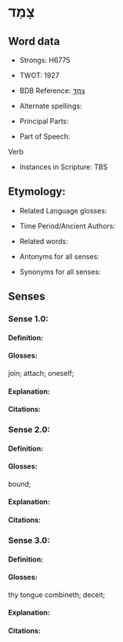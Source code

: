 # צָמַד

<!-- Status: S2="NeedsEdits" -->
<!-- Lexica used for edits:   -->

## Word data

* Strongs: H6775

* TWOT: 1927

* BDB Reference: [צָמַד](rc://en/bdb/dict/r.ci.aa)

* Alternate spellings:

* Principal Parts:

* Part of Speech:

Verb

* Instances in Scripture: TBS

## Etymology:

* Related Language glosses:

* Time Period/Ancient Authors:

* Related words:

* Antonyms for all senses:

* Synonyms for all senses:

## Senses

### Sense 1.0:

#### Definition:

#### Glosses:

join; attach; oneself; 

#### Explanation:

#### Citations:



### Sense 2.0:

#### Definition:

#### Glosses:

bound; 

#### Explanation:

#### Citations:



### Sense 3.0:

#### Definition:

#### Glosses:

thy tongue combineth; deceit; 

#### Explanation:

#### Citations:




